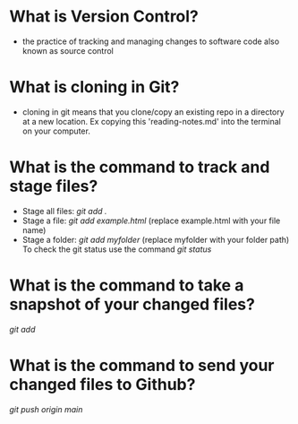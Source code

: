 # What is Version Control?
  - the practice of tracking and managing changes to software code also known as source control
# What is cloning in Git?
- cloning in git means that you clone/copy an existing repo in a directory at a new location. Ex copying this 'reading-notes.md' into the terminal on your computer.
 # What is the command to track and stage files?
  - Stage all files: *git add .*
  - Stage a file: *git add example.html* (replace example.html with your file name)
  - Stage a folder: *git add myfolder* (replace myfolder with your folder path)
  To check the git status use the command *git status*
 # What is the command to take a snapshot of your changed files?
*git add*
 # What is the command to send your changed files to Github?
*git push origin main*
